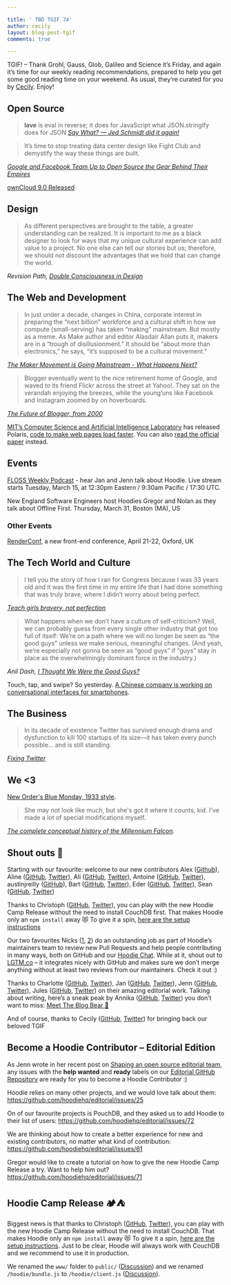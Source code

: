 ```yaml
---

title: ' TBD TGIF 74'
author: cecily
layout: blog-post-tgif
comments: true

---
```



TGIF! – Thank Grohl, Gauss, Glob, Galileo and Science it’s Friday, and again it’s time for our weekly reading recommendations, prepared to help you get some good reading time on your weekend. As usual, they’re curated for you by [Cecily](http://twitter.com/skeskali). Enjoy!


## Open Source

> **lave** is eval in reverse; it does for JavaScript what JSON.stringify does for JSON <cite>[Say What? — Jed Schmidt did it again!](https://github.com/jed/lave)</cite>


> It’s time to stop treating data center design like Fight Club and demystify the way these things are built.

<cite>[Google and Facebook Team Up to Open Source the Gear Behind Their Empires](http://www.wired.com/2016/03/google-facebook-designing-open-source-data-center-gear-together/)</cite>


[ownCloud 9.0 Released](https://owncloud.org/blog/owncloud-server-9-0-released/)

## Design

> As different perspectives are brought to the table, a greater understanding can be realized. It is important to me as a black designer to look for ways that my unique cultural experience can add value to a project. No one else can tell our stories but us; therefore, we should not discount the advantages that we hold that can change the world.

<cite>Revision Path, [Double Consciousness in Design](http://revisionpath.com/double-consciousness-in-design/)</cite>

## The Web and Development

>In just under a decade, changes in China, corporate interest in preparing the “next billion” workforce and a cultural shift in how we compute (small-serving) has taken “making” mainstream. But mostly as a meme. As Make author and editor Alasdair Allan puts it, makers are in a “trough of disillusionment.” It should be “about more than electronics,” he says, “it’s supposed to be a cultural movement.”

<cite>[The Maker Movement is Going Mainstream - What Happens Next?](http://recode.net/2016/03/08/the-maker-movement-is-going-mainstream-what-happens-next/)</cite>

>Blogger eventually went to the nice retirement home of Google, and waved to its friend Flickr across the street at Yahoo!. They sat on the verandah enjoying the breezes, while the young’uns like Facebook and Instagram zoomed by on hoverboards.

<cite>[The Future of Blogger, from 2000](https://medium.com/@megnut/the-future-of-blogger-from-2000-7c3cca4440ca#.bz7vqsn91)</cite>

[MIT’s Computer Science and Artificial Intelligence Laboratory](https://www.csail.mit.edu) has released Polaris,  [code to make web pages load faster](http://gizmodo.com/new-mit-code-makes-web-pages-load-34-percent-faster-in-1763744831?utm_campaign=socialflow_io9_twitter&utm_source=io9_twitter&utm_medium=socialflow). You can also [read the official paper](http://mickens.seas.harvard.edu/files/mickens/files/polaris.pdf) instead.

## Events

[FLOSS Weekly Podcast](https://www.twit.tv/shows/floss-weekly) - hear Jan and Jenn talk about Hoodie. Live stream starts Tuesday, March 15, at 12:30pm Eastern / 9:30am Pacific / 17:30 UTC.

New England Software Engineers host Hoodies Gregor and Nolan as they talk about Offline First. Thursday, March 31, Boston (MA), US

### Other Events

[RenderConf](http://2016.render-conf.com/), a new front-end conference, April 21-22, Oxford, UK

## The Tech World and Culture

>I tell you the story of how I ran for Congress because I was 33 years old and it was the first time in my entire life that I had done something that was truly brave, where I didn’t worry about being perfect.

<cite>[Teach girls bravery, not perfection](http://www.ted.com/talks/reshma_saujani_teach_girls_bravery_not_perfection/transcript?language=en)</cite>

>What happens when we don’t have a culture of self-criticism? Well, we can probably guess from every single other industry that got too full of itself: We’re on a path where we will no longer be seen as “the good guys” unless we make serious, meaningful changes. (And yeah, we’re especially not gonna be seen as “good guys” if “guys” stay in place as the overwhelmingly dominant force in the industry.)

<cite>Anil Dash, [I Thought We Were the Good Guys?](https://medium.com/humane-tech/i-thought-we-re-the-good-guys-852ff9ebd246#.3r6qlcmnc)</cite>

Touch, tap, and swipe? So yesterday. [A Chinese company is working on conversational interfaces for smartphones](https://www.technologyreview.com/s/600766/10-breakthrough-technologies-2016-conversational-interfaces/).

## The Business

> In its decade of existence Twitter has survived enough drama and dysfunction to kill 100 startups of its size—it has taken every punch possible... and is still standing. 

<cite>[Fixing Twitter](http://fortune.com/fixing-twitter-jack-dorsey/)</cite>

## We <3


[New Order's Blue Monday, 1933 style](http://www.synthtopia.com/content/2016/03/07/orkestra-obsolete-performs-blue-monday-1933-style/). 

> She may not look like much, but she's got it where it counts, kid. I've made a lot of special modifications myself.

<cite>[The complete conceptual history of the Millennium Falcon](http://kitbashed.com/blog/a-complete-history-of-the-millennium-falcon).</cite>

## Shout outs  :mega:

Starting with our favourite: welcome to our new contributors Alex ([Github](https://github.com/alexeyzab)), Aline ([GitHub](https://github.com/AlineBastos), [Twitter](https://twitter.com/AlineBastos)), Ali ([GitHub](https://github.com/alisabzevari), [Twitter](https://twitter.com/alisabzevari)), Antoine ([GitHub](https://github.com/antoinelyset), [Twitter](https://twitter.com/antoinelyset)), austinjreilly ([GitHub](https://github.com/austinjreilly)), Bart ([GitHub](https://github.com/bartw), [Twitter](https://twitter.com/BartWijnants)), Eder ([GitHub](https://github.com/ederribeiro), [Twitter](https://twitter.com/ApuSoft)), Sean ([GitHub](https://github.com/seanjohnite), [Twitter](https://twitter.com/seanjohnite))

Thanks to Christoph ([GitHub](https://github.com/christophwitzko), [Twitter](https://twitter.com/christophwitzko)), you can play with the new Hoodie Camp Release without the need to install CouchDB first. That makes Hoodie only an `npm install` away 😻 To give it a spin, [here are the setup instructions](https://github.com/hoodiehq/hoodie-app-tracker/tree/tent-pouchdb#setup)

Our two favourites Nicks ([1](https://github.com/hipsterbrown), [2](https://github.com/nickcolley)) do an outstanding job as part of Hoodie’s maintainers team to review new Pull Requests and help people contributing in many ways, both on GitHub and our [Hoodie Chat](http://hood.ie/chat/). While at it, shout out to [LGTM.co](https://lgtm.co/) – it integrates nicely with GitHub and makes sure we don’t merge anything without at least two reviews from our maintainers. Check it out :)

Thanks to Charlotte ([GitHub](github.com/Charlotteis), [Twitter](github.com/Charlotteis)), Jan ([GitHub](https://github.com/janl), [Twitter](https://twitter.com/janl)), Jenn ([GitHub](https://github.com/renrutnnej), [Twitter](https://twitter.com/jennwrites)), Jules ([GitHub](https://github.com/jo-porter), [Twitter](https://twitter.com/ExactlyJ)) on their amazing editorial work. Talking about writing, here’s a sneak peak by Annika ([GitHub](https://github.com/NeekyRabbit), [Twitter](https://twitter.com/NeekyRabbit)) you don’t want to miss: [Meet The Blog Bear 🐻](https://docs.google.com/document/d/1gJZnZxTYMRYek54O5xqeLK1NcIDSijTeO17eZ7Tikto/edit)

And of course, thanks to Cecily ([GitHub](github.com/skeskali), [Twitter](https://twitter.com/skeskali)) for bringing back our beloved TGIF

## Become a Hoodie Contributor – Editorial Edition

As Jenn wrote in her recent post on [Shaping an open source editorial team](http://hood.ie/blog/shaping-an-open-source-editorial-team.html), any issues with the **help wanted** and **ready** labels on our [Editorial GitHub Repository](https://github.com/hoodiehq/editorial/issues?q=is%3Aopen+is%3Aissue+label%3A%22help+wanted%22+label%3Aready) are ready for you to become a Hoodie Contributor :)

Hoodie relies on many other projects, and we would love talk about them: https://github.com/hoodiehq/editorial/issues/25

On of our favourite projects is PouchDB, and they asked us to add Hoodie to their list of users: https://github.com/hoodiehq/editorial/issues/72

We are thinking about how to create a better experience for new and existing contributors, no matter what kind of contribution: https://github.com/hoodiehq/editorial/issues/61

Gregor would like to create a tutorial on how to give the new Hoodie Camp Release a try. Want to help him out? https://github.com/hoodiehq/editorial/issues/71

## Hoodie Camp Release 🏕⛺️

Biggest news is that thanks to Christoph ([GitHub](https://github.com/christophwitzko), [Twitter](https://twitter.com/christophwitzko)), you can play with the new Hoodie Camp Release without the need to install CouchDB. That makes Hoodie only an `npm install` away 😻 To give it a spin, [here are the setup instructions](https://github.com/hoodiehq/hoodie-app-tracker/tree/tent-pouchdb#setup). Just to be clear, Hoodie will always work with CouchDB and we recommend to use it in production.

We renamed the `www/` folder to `public/` ([Discussion](https://github.com/hoodiehq/hoodie-server/issues/436)) and we renamed `/hoodie/bundle.js` to `/hoodie/client.js` ([Discussion](https://github.com/hoodiehq/discussion/issues/89)).

